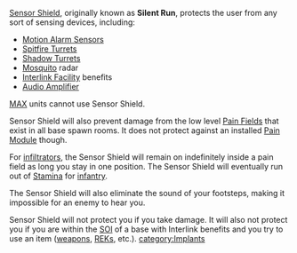 [Sensor Shield](/Sensor_Shield "wikilink"), originally known as **Silent
Run**, protects the user from any sort of sensing devices, including:

- [Motion Alarm Sensors](/Adaptive_Construction_Engine "wikilink")
- [Spitfire Turrets](/Adaptive_Construction_Engine "wikilink")
- [Shadow Turrets](/Shadow_Turret "wikilink")
- [Mosquito](/Mosquito "wikilink") radar
- [Interlink Facility](/Interlink_Facility "wikilink") benefits
- [Audio Amplifier](/Audio_Amplifier "wikilink")

[MAX](/MAX "wikilink") units cannot use Sensor Shield.

Sensor Shield will also prevent damage from the low level [Pain
Fields](/Pain_Field "wikilink") that exist in all base spawn rooms. It
does not protect against an installed [Pain
Module](/Pain_Module "wikilink") though.

For [infiltrators](</Infiltration_Suit_(Certification)> "wikilink"), the
Sensor Shield will remain on indefinitely inside a pain field as long
you stay in one position. The Sensor Shield will eventually run out of
[Stamina](/Stamina "wikilink") for [infantry](/infantry "wikilink").

The Sensor Shield will also eliminate the sound of your footsteps,
making it impossible for an enemy to hear you.

Sensor Shield will not protect you if you take damage. It will also not
protect you if you are within the [SOI](/SOI "wikilink") of a base with
Interlink benefits and you try to use an item
([weapons](:category:Weapons "wikilink"), [REKs](/REK "wikilink"), etc.).
[category:Implants](/category:Implants "wikilink")
